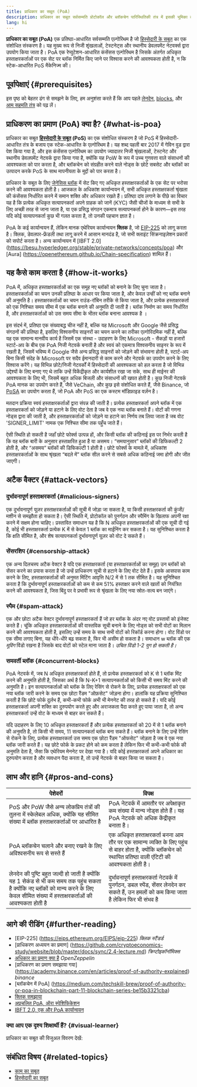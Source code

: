 ```yaml
---
title: प्राधिकार का सबूत (PoA)
description: प्राधिकार का सबूत सर्वसम्मति प्रोटोकॉल और ब्लॉकचेन पारिस्थितिकी तंत्र में इसकी भूमिका का स्पष्टीकरण।
lang: hi
---
```


**प्राधिकार का सबूत (PoA)** एक प्रतिष्ठा-आधारित सर्वसम्मति एल्गोरिथम है जो [हिस्सेदारी के सबूत](/developers/docs/consensus-mechanisms/pos/) का एक संशोधित संस्करण है। यह मुख्य रूप से निजी शृंखलाओं, टेस्टनेट्स और स्थानीय डेवलपमेंट नेटवर्क्स द्वारा उपयोग किया जाता है। PoA एक रेप्‍युटेशन-आधारित कंसेंसस एल्गोरिथम है जिसके अंतर्गत अधिकृत हस्ताक्षरकर्ताओं पर एक सेट पर ब्लॉक निर्मित किए जाने पर विश्वास करने की आवश्यकता होती है, न कि स्टेक-आधारित PoS मैकेनिज्म की।

## पूर्वापेक्षाएं {#prerequisites}

इस पृष्ठ को बेहतर ढंग से समझने के लिए, हम अनुशंसा करते हैं कि आप पहले [लेनदेन](/developers/docs/transactions/), [blocks](/developers/docs/blocks/), और [आम सहमति तंत्र](/developers/docs/consensus-mechanisms/) को पढ़ लें।

## प्राधिकरण का प्रमाण (PoA) क्या है? {#what-is-poa}

प्राधिकार का सबूत **[हिस्सेदारी के सबूत](/developers/docs/consensus-mechanisms/pos/) (PoS)** का एक संशोधित संस्करण है जो PoS में हिस्सेदारी-आधारित तंत्र के बजाय एक स्टेक-आधारित के एल्गोरिथम है। यह शब्द पहली बार 2017 में गेविन वुड द्वारा पेश किया गया है, और इस कंसेंसस एल्गोरिथम का उपयोग ज्यादातर निजी श्रृंखलाओं, टेस्टनेट और स्थानीय डेवलपमेंट नेटवर्क द्वारा किया गया है, क्योंकि यह PoW के रूप में उच्च गुणवत्ता वाले संसाधनों की आवश्यकता को पार करता है, और ब्लॉकचेन को संग्रहीत करने वाले नोड्स के छोटे सबसेट और ब्लॉकों का उत्पादन करके PoS के साथ मापनीयता के मुद्दों को पार करता है।

प्राधिकार के सबूत के लिए [जेनेसिस ब्लॉक](/शब्दावली/#जेनेसिस-ब्लॉक) में सेट किए गए अधिकृत हस्ताक्षरकर्ताओं के एक सेट पर भरोसा करने की आवश्यकता होती है। आजकल के अधिकांश कार्यान्वयन में, सभी अधिकृत हस्ताक्षरकर्ता श्रृंखला की कंसेंसस निर्धारित करने में समान शक्ति और अधिकार रखते हैं। प्रतिष्ठा दांव लगाने के पीछे का विचार यह है कि प्रत्येक अधिकृत सत्यापनकर्ता अपने ग्राहक को जानें (KYC) जैसी चीजों के माध्यम से सभी के लिए अच्छी तरह से जाना जाता है, या एक प्रसिद्ध संगठन एकमात्र सत्यापनकर्ता होने के कारण—इस तरह यदि कोई सत्यापनकर्ता कुछ भी गलत करता है, तो उनकी पहचान ज्ञात है।

PoA के कई कार्यान्वयन हैं, लेकिन मानक एथेरियम कार्यान्वयन **क्लिक** है, जो [EIP-225](https://eips.ethereum.org/EIPS/eip-225) को लागू करता है। क्लिक, डेवलपर-फ्रेंडली तथा लागू करने में आसान मानदंड है, जो सभी क्लाइंट सिंक्रनाइज़ेशन प्रकारों को सपोर्ट करता है। अन्य कार्यान्वयन में [IBFT 2.0] (https://besu.hyperledger.org/stable/private-networks/concepts/poa) और [Aura] (https://openethereum.github.io/Chain-specification) शामिल हैं।

## यह कैसे काम करता है {#how-it-works}

PoA में, अधिकृत हस्ताक्षरकर्ताओं का एक समूह नए ब्लॉकों को बनाने के लिए चुना जाता है। हस्ताक्षरकर्ताओं का चयन उनकी प्रतिष्ठा के आधार पर किया जाता है, और केवल उन्हीं को नए ब्लॉक बनाने की अनुमति है। हस्ताक्षरकर्ताओं का चयन राउंड-रॉबिन तरीके से किया जाता है, और प्रत्येक हस्ताक्षरकर्ता को एक निश्चित समय सीमा में एक ब्लॉक बनाने की अनुमति दी जाती है। ब्लॉक निर्माण का समय निर्धारित है, और हस्ताक्षरकर्ताओं को उस समय सीमा के भीतर ब्लॉक बनाना आवश्यक है ।

इस संदर्भ में, प्रतिष्ठा एक संख्याबद्ध चीज नहीं है, बल्कि यह Microsoft और Google जैसे प्रसिद्ध संगठनों की प्रतिष्ठा है, इसलिए विश्वसनीय साइनरों का चयन करने का तरीका एल्गोरिदमिक नहीं है, बल्कि यह एक सामान्य मानवीय कार्य है जिसमें एक संस्था - उदाहरण के लिए Microsoft - सैकड़ों या हजारों स्टार्ट-अप के बीच एक PoA निजी नेटवर्क बनाती है और स्वयं को एकमात्र विश्वसनीय साइनर के रूप में रखती है, जिसमें भविष्य में Google जैसे अन्य प्रसिद्ध साइनरों को जोड़ने की संभावना होती है, स्टार्ट-अप बिना किसी संदेह के Microsoft पर सदैव ईमानदारी से काम करने और नेटवर्क का उपयोग करने के लिए विश्वास करेंगे। यह विभिन्न छोटे/निजी नेटवर्कों में हिस्सेदारी की आवश्यकता को हल करता है जो विभिन्न उद्देश्यों के लिए बनाए गए थे ताकि उन्हें विकेंद्रीकृत और कार्यशील रखा जा सके, साथ ही माईनर की आवश्यकता के लिए भी, जिसमें बहुत अधिक बिजली और संसाधनों की खपत होती है। कुछ निजी नेटवर्क PoA मानक का उपयोग करते हैं, जैसे VeChain, और कुछ इसे संशोधित करते हैं, जैसे Binance, जो [PoSA](https://academy.binance.com/en/glossary/proof-of-staked-authority-posa) का उपयोग करता हैं, जो PoA और PoS का एक कस्टम मॉडिफ़ाइड वर्ज़न है।

मतदान प्रक्रिया स्वयं हस्ताक्षरकर्ताओं द्वारा संपन्न की जाती है। प्रत्येक हस्ताक्षरकर्ता अपने ब्लॉक में एक हस्ताक्षरकर्ता को जोड़ने या हटाने के लिए वोट देता है जब वे एक नया ब्लॉक बनाते हैं। वोटों की गणना नोड्स द्वारा की जाती है, और हस्ताक्षरकर्ताओं को जोड़ने या हटाने का निर्णय तब लिया जाता है जब वोट 'SIGNER_LIMIT' नामक एक निश्चित सीमा तक पहुँच जाते हैं।

ऐसी स्थिति हो सकती है जहाँ छोटे फोर्क्स उत्पन्न हों, और किसी ब्लॉक की कठिनाई इस पर निर्भर करती है कि वह ब्लॉक बारी के अनुसार हस्ताक्षरित हुआ है या असमय। “समयानुसार” ब्लॉकों की डिफिकल्टी 2 होती है, और “असमय” ब्लॉकों की डिफिकल्टी 1 होती है। छोटे फोर्क्स के मामले में, अधिकांश हस्ताक्षरकर्ताओं के साथ श्रृंखला “बदले में” ब्लॉक सील करने से सबसे अधिक कठिनाई जमा होगी और जीत जाएगी।

## अटैक वैक्टर {#attack-vectors}

### दुर्भावनापूर्ण हस्ताक्षरकर्ता {#malicious-signers}

एक दुर्भावनापूर्ण यूज़र हस्ताक्षरकर्ताओं की सूची में जोड़ा जा सकता है, या किसी हस्ताक्षरकर्ता की कुंजी/मशीन से समझौता हो सकता है। ऐसी स्थिति में, प्रोटोकॉल को पुनर्गठन और स्पैमिंग के खिलाफ अपनी रक्षा करने में सक्षम होना चाहिए। प्रस्तावित समाधान यह है कि N अधिकृत हस्ताक्षरकर्ताओं की एक सूची दी गई है, कोई भी हस्ताक्षरकर्ता प्रत्येक K में से केवल 1 ब्लॉक का माईनिंग कर सकता है। यह सुनिश्चित करता है कि क्षति सीमित है, और शेष सत्यापनकर्ता दुर्भावनापूर्ण यूज़र को वोट दे सकते हैं।

### सेंसरशिप {#censorship-attack}

एक अन्‍य दिलचस्प अटैक वेक्टर है यदि एक हस्ताक्षरकर्ता (या हस्ताक्षरकर्ताओं का समूह) उन ब्लॉकों को सेंसर करने का प्रयास करता है जो उन्हें प्राधिकरण सूची से हटाने के लिए वोट देते हैं। इसके आसपास काम करने के लिए, हस्ताक्षरकर्ताओं की अनुमत मिंटिंग आवृत्ति N/2 में से 1 तक सीमित है। यह सुनिश्चित करता है कि दुर्भावनापूर्ण हस्ताक्षरकर्ताओं को कम से कम 51% हस्ताक्षर करने वाले खातों को नियंत्रित करने की आवश्यकता है, जिस बिंदु पर वे प्रभावी रूप से श्रृंखला के लिए नया स्रोत-सत्य बन जाएंगे।

### स्पैम {#spam-attack}

एक और छोटा अटैक वेक्टर दुर्भावनापूर्ण हस्ताक्षरकर्ता हैं जो हर ब्लॉक के अंदर नए वोट प्रस्तावों को इंजेक्ट करते हैं। चूंकि अधिकृत हस्ताक्षरकर्ताओं की वास्तविक सूची बनाने के लिए नोड्स को सभी वोटों का मिलान करने की आवश्यकता होती है, इसलिए उन्हें समय के साथ सभी वोटों को रिकॉर्ड करना होगा। वोट विंडो पर एक सीमा लगाए बिना, यह धीरे-धीरे बढ़ सकता है, फिर भी असीम हो सकता है। समाधान w ब्लॉक की एक _मूविंग_ विंडो रखना है जिसके बाद वोटों को स्टेल माना जाता है। _उचित विंडो 1-2 युग हो सकती है।_

### समवर्ती ब्लॉक {#concurrent-blocks}

PoA नेटवर्क में, जब N अधिकृत हस्ताक्षरकर्ता होते हैं, तो प्रत्येक हस्ताक्षरकर्ता को K से 1 ब्लॉक मिंट करने की अनुमति होती है, जिसका अर्थ है कि N-K+1 सत्यापनकर्ताओं को किसी भी समय मिंट करने की अनुमति है। इन सत्यापनकर्ताओं को ब्लॉक के लिए रेसिंग से रोकने के लिए, प्रत्येक हस्ताक्षरकर्ता को एक नया ब्लॉक जारी करने के समय एक छोटा रैंडम "ऑफ़सेट" जोड़ना होगा। हालांकि यह प्रक्रिया सुनिश्चित करती है कि छोटे फोर्क दुर्लभ हैं, कभी-कभी फोर्क अभी भी मेननेट की तरह हो सकते हैं। यदि कोई हस्ताक्षरकर्ता अपनी शक्ति का दुरुपयोग करते हुए और अराजकता पैदा करते हुए पाया जाता है, तो अन्य हस्ताक्षरकर्ता उन्हें वोट के माध्‍यम से बाहर कर सकते हैं।

यदि उदाहरण के लिए 10 अधिकृत हस्ताक्षरकर्ता हैं और प्रत्येक हस्ताक्षरकर्ता को 20 में से 1 ब्लॉक बनाने की अनुमति है, तो किसी भी समय, 11 सत्यापनकर्ता ब्लॉक बना सकते हैं। ब्लॉक बनाने के लिए उन्हें रेसिंग से रोकने के लिए, प्रत्येक हस्ताक्षरकर्ता उस समय एक छोटा रैंडम "ऑफसेट" जोड़ता है जब वे एक नया ब्लॉक जारी करते हैं। यह छोटे फोर्क के प्रकट होने को कम करता है लेकिन फिर भी कभी-कभी फोर्क की अनुमति देता है, जैसा कि एथेरियम मेननेट पर देखा गया है। यदि कोई हस्ताक्षरकर्ता अपने अधिकार का दुरुपयोग करता है और व्यवधान पैदा करता है, तो उन्हें नेटवर्क से बाहर किया जा सकता है।

## लाभ और हानि {#pros-and-cons}

| पेशेवरों                                                                                                                                                                                   | विपक्ष                                                                                                                                                          |
| ------------------------------------------------------------------------------------------------------------------------------------------------------------------------------------------ | --------------------------------------------------------------------------------------------------------------------------------------------------------------- |
| PoS और PoW जैसे अन्य लोकप्रिय तंत्रों की तुलना में स्केलेबल अधिक, क्योंकि यह सीमित संख्या में ब्लॉक हस्ताक्षरकर्ताओं पर आधारित है                                                          | PoA नेटवर्क में आमतौर पर अपेक्षाकृत कम संख्या में मान्य नोड्स होते हैं। यह PoA नेटवर्क को अधिक केंद्रीकृत बनाता है।                                             |
| PoA ब्लॉकचेन चलाने और बनाए रखने के लिए अविश्वसनीय रूप से सस्ते हैं                                                                                                                         | एक अधिकृत हस्ताक्षरकर्ता बनना आम तौर पर एक सामान्य व्यक्ति के लिए पहुंच से बाहर होता है, क्योंकि ब्लॉकचेन को स्थापित प्रतिष्ठा वाली एंटिटी की आवश्यकता होती है। |
| लेनदेन की पुष्टि बहुत जल्दी हो जाती है क्योंकि यह 1 सेकंड से भी कम समय तक पहुंच सकता है क्योंकि नए ब्लॉकों को मान्य करने के लिए केवल सीमित संख्या में हस्ताक्षरकर्ताओं की आवश्यकता होती है | दुर्भावनापूर्ण हस्ताक्षरकर्ता नेटवर्क में पुनर्गठन, डबल स्पेंड, सेंसर लेनदेन कर सकते हैं, उन हमलों को कम किया जाता है लेकिन फिर भी संभव है                      |

## आगे की रीडिंग {#further-reading}

- [EIP-225] (https://eips.ethereum.org/EIPS/eip-225) _क्लिक स्टैंडर्ड_
- [प्राधिकरण अध्ययन का प्रमाण] (https://github.com/cryptoeconomics-study/website/blob/master/docs/sync/2.4-lecture.md) _क्रिप्टोइकॉनॉमिक्स_
- [अधिकार का प्रमाण क्या है](https://forum.openzeppelin.com/t/proof-of-authority/3577) _OpenZeppelin_
- [प्राधिकरण का प्रमाण समझाया गया] (https://academy.binance.com/en/articles/proof-of-authority-explained) _binance_
- [ब्लॉकचेन में PoA] (https://medium.com/techskill-brew/proof-of-authority-or-poa-in-blockchain-part-11-blockchain-series-be15b3321cba)
- [क्लिक समझाया](https://medium.com/@Destiner/clique-cross-client-proof-of-authority-algorithm-for-ethereum-8b2a135201d)
- [अप्रचलित PoA, ऑरा स्पेशिफिकेशन](https://openethereum.github.io/Chain-specification)
- [IBFT 2.0, एक और PoA कार्यान्वयन](https://besu.hyperledger.org/stable/private-networks/concepts/poa)

### क्या आप एक दृश्य शिक्षार्थी हैं? {#visual-learner}

प्राधिकार का सबूत की विजुअल विवरण देखें:

<YouTube id="Mj10HSEM5_8" />

## संबंधित विषय {#related-topics}

- [काम का सबूत](/developers/docs/consensus-mechanisms/pow/)
- [हिस्सेदारी का सबूत](/developers/docs/consensus-mechanisms/pos/)
